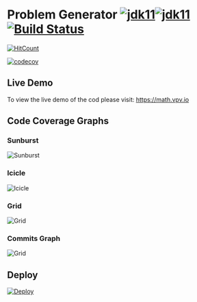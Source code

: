 # Problem Generator [![jdk11](https://img.shields.io/badge/Open%20JDK-11-green.svg)](http://jdk.java.net/11/)[![jdk11](https://img.shields.io/badge/Oracle%20JDK-11-green.svg)](https://www.oracle.com/technetwork/java/javase/downloads/index.html) [![Build Status](https://travis-ci.org/reflexdemon/problem-generateor.svg?branch=master)](https://travis-ci.org/reflexdemon/problem-generateor)



[![HitCount](http://hits.dwyl.io/reflexdemon/problem-generateor.svg)](http://hits.dwyl.io/reflexdemon/problem-generateor)

[![codecov](https://codecov.io/gh/reflexdemon/problem-generateor/branch/master/graph/badge.svg)](https://codecov.io/gh/reflexdemon/problem-generateor)



## Live Demo

To view the live demo of the cod please visit: https://math.vpv.io

## Code Coverage Graphs

### Sunburst
![Sunburst](https://codecov.io/gh/reflexdemon/problem-generateor/branch/master/graphs/sunburst.svg "Sunburst Code Coverage")

### Icicle
![Icicle](https://codecov.io/gh/reflexdemon/problem-generateor/branch/master/graphs/icicle.svg "Icicle Code Coverage")

### Grid
![Grid](https://codecov.io/gh/reflexdemon/problem-generateor/branch/master/graphs/tree.svg "Grid Code Coverage")

### Commits Graph
![Grid](https://codecov.io/gh/reflexdemon/problem-generateor/branch/master/graphs/commits.svg "Commit Graph")

## Deploy

[![Deploy](https://www.herokucdn.com/deploy/button.png)](https://heroku.com/deploy)
